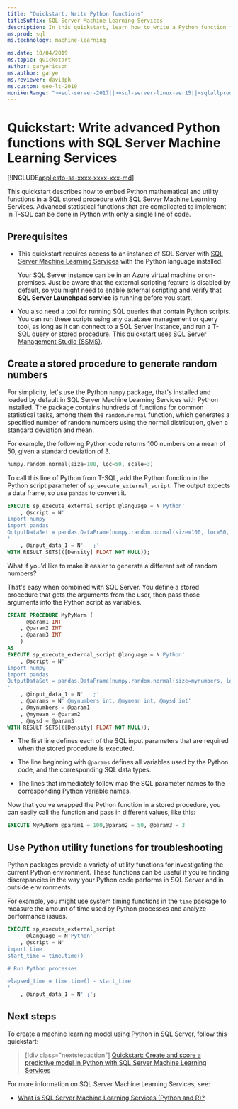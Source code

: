 ```yaml
---
title: "Quickstart: Write Python functions"
titleSuffix: SQL Server Machine Learning Services
description: In this quickstart, learn how to write a Python function for advanced statistical computation with SQL Server Machine Learning Services.
ms.prod: sql
ms.technology: machine-learning

ms.date: 10/04/2019  
ms.topic: quickstart
author: garyericson
ms.author: garye
ms.reviewer: davidph
ms.custom: seo-lt-2019
monikerRange: ">=sql-server-2017||>=sql-server-linux-ver15||=sqlallproducts-allversions"
---
```


# Quickstart: Write advanced Python functions with SQL Server Machine Learning Services
[!INCLUDE[appliesto-ss-xxxx-xxxx-xxx-md](../../includes/appliesto-ss-xxxx-xxxx-xxx-md.md)]

This quickstart describes how to embed Python mathematical and utility functions in a SQL stored procedure with SQL Server Machine Learning Services. Advanced statistical functions that are complicated to implement in T-SQL can be done in Python with only a single line of code.

## Prerequisites

- This quickstart requires access to an instance of SQL Server with [SQL Server Machine Learning Services](../install/sql-machine-learning-services-windows-install.md) with the Python language installed.

  Your SQL Server instance can be in an Azure virtual machine or on-premises. Just be aware that the external scripting feature is disabled by default, so you might need to [enable external scripting](../install/sql-machine-learning-services-windows-install.md#bkmk_enableFeature) and verify that **SQL Server Launchpad service** is running before you start.

- You also need a tool for running SQL queries that contain Python scripts. You can run these scripts using any database management or query tool, as long as it can connect to a SQL Server instance, and run a T-SQL query or stored procedure. This quickstart uses [SQL Server Management Studio (SSMS)](https://docs.microsoft.com/sql/ssms/sql-server-management-studio-ssms).

## Create a stored procedure to generate random numbers

For simplicity, let's use the Python `numpy` package, that's installed and loaded by default in SQL Server Machine Learning Services with Python installed. The package contains hundreds of functions for common statistical tasks, among them the `random.normal` function, which generates a specified number of random numbers using the normal distribution, given a standard deviation and mean.

For example, the following Python code returns 100 numbers on a mean of 50, given a standard deviation of 3.

```Python
numpy.random.normal(size=100, loc=50, scale=3)
```

To call this line of Python from T-SQL, add the Python function in the Python script parameter of `sp_execute_external_script`. The output expects a data frame, so use `pandas` to convert it.

```sql
EXECUTE sp_execute_external_script @language = N'Python'
    , @script = N'
import numpy
import pandas
OutputDataSet = pandas.DataFrame(numpy.random.normal(size=100, loc=50, scale=3));
'
    , @input_data_1 = N'   ;'
WITH RESULT SETS(([Density] FLOAT NOT NULL));
```

What if you'd like to make it easier to generate a different set of random numbers?

That's easy when combined with SQL Server. You define a stored procedure that gets the arguments from the user, then pass those arguments into the Python script as variables.

```sql
CREATE PROCEDURE MyPyNorm (
      @param1 INT
    , @param2 INT
    , @param3 INT
    )
AS
EXECUTE sp_execute_external_script @language = N'Python'
    , @script = N'
import numpy
import pandas
OutputDataSet = pandas.DataFrame(numpy.random.normal(size=mynumbers, loc=mymean, scale=mysd));
'
    , @input_data_1 = N'   ;'
    , @params = N' @mynumbers int, @mymean int, @mysd int'
    , @mynumbers = @param1
    , @mymean = @param2
    , @mysd = @param3
WITH RESULT SETS(([Density] FLOAT NOT NULL));
```

- The first line defines each of the SQL input parameters that are required when the stored procedure is executed.

- The line beginning with `@params` defines all variables used by the Python code, and the corresponding SQL data types.

- The lines that immediately follow map the SQL parameter names to the corresponding Python variable names.

Now that you've wrapped the Python function in a stored procedure, you can easily call the function and pass in different values, like this:

```sql
EXECUTE MyPyNorm @param1 = 100,@param2 = 50, @param3 = 3
```

## Use Python utility functions for troubleshooting

Python packages provide a variety of utility functions for investigating the current Python environment. These functions can be useful if you're finding discrepancies in the way your Python code performs in SQL Server and in outside environments.

For example, you might use system timing functions in the `time` package to measure the amount of time used by Python processes and analyze performance issues.

```sql
EXECUTE sp_execute_external_script
      @language = N'Python'
    , @script = N'
import time
start_time = time.time()

# Run Python processes

elapsed_time = time.time() - start_time
'
    , @input_data_1 = N' ;';
```

## Next steps

To create a machine learning model using Python in SQL Server, follow this quickstart:

> [!div class="nextstepaction"]
> [Quickstart: Create and score a predictive model in Python with SQL Server Machine Learning Services](quickstart-python-train-score-model.md)

For more information on SQL Server Machine Learning Services, see:

- [What is SQL Server Machine Learning Services (Python and R)?](../what-is-sql-server-machine-learning.md)
